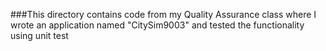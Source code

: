 ###This directory contains code from my Quality Assurance class where I wrote an application named "CitySim9003" and tested the functionality using unit test